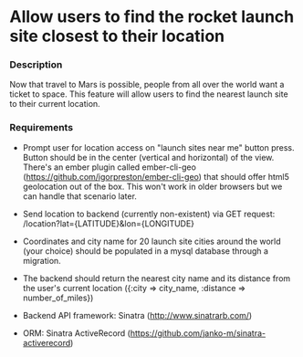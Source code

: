 # Allow users to find the rocket launch site closest to their location

### Description
Now that travel to Mars is possible, people from all over the world want a ticket to space.  This feature will allow users to find the nearest launch site to their current location.

### Requirements

- Prompt user for location access on "launch sites near me" button press.  Button should be in the center (vertical and horizontal) of the view. There's an ember plugin called ember-cli-geo (https://github.com/igorpreston/ember-cli-geo) that should offer html5 geolocation out of the box.  This won't work in older browsers but we can handle that scenario later.

- Send location to backend (currently non-existent) via GET request: /location?lat={LATITUDE}&lon={LONGITUDE}

- Coordinates and city name for 20 launch site cities around the world (your choice) should be populated in a mysql database through a migration.

- The backend should return the nearest city name and its distance from the user's current location ({:city => city_name, :distance => number_of_miles})

- Backend API framework: Sinatra (http://www.sinatrarb.com/)

- ORM: Sinatra ActiveRecord (https://github.com/janko-m/sinatra-activerecord)
